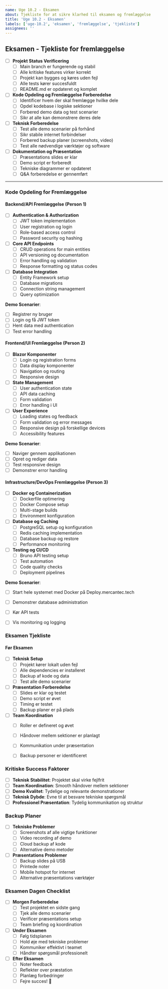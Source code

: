 ```yaml
---
name: Uge 10.2 - Eksamen
about: Tjekliste for at sikre klarhed til eksamen og fremlæggelse
title: 'Uge 10.2 - Eksamen'
labels: ['uge-10.2', 'eksamen', 'fremlæggelse', 'tjekliste']
assignees: ''
---
```


## Eksamen - Tjekliste for fremlæggelse

- [ ] **Projekt Status Verificering**
  - [ ] Main branch er fungerende og stabil
  - [ ] Alle kritiske features virker korrekt
  - [ ] Projekt kan bygges og køres uden fejl
  - [ ] Alle tests kører succesfuldt
  - [ ] README.md er opdateret og komplet
- [ ] **Kode Opdeling og Fremlæggelse Forberedelse**
  - [ ] Identificer hvem der skal fremlægge hvilke dele
  - [ ] Opdel kodebase i logiske sektioner
  - [ ] Forbered demo data og test scenarier
  - [ ] Sikr at alle kan demonstrere deres dele
- [ ] **Teknisk Forberedelse**
  - [ ] Test alle demo scenarier på forhånd
  - [ ] Sikr stabile internet forbindelser
  - [ ] Forbered backup planer (screenshots, video)
  - [ ] Test alle nødvendige værktøjer og software
- [ ] **Dokumentation og Præsentation**
  - [ ] Præsentations slides er klar
  - [ ] Demo script er forberedt
  - [ ] Tekniske diagrammer er opdateret
  - [ ] Q&A forberedelse er gennemført

---
### Kode Opdeling for Fremlæggelse

#### **Backend/API Fremlæggelse** (Person 1)
- [ ] **Authentication & Authorization**
  - [ ] JWT token implementation
  - [ ] User registration og login
  - [ ] Role-based access control
  - [ ] Password security og hashing
- [ ] **Core API Endpoints**
  - [ ] CRUD operations for main entities
  - [ ] API versioning og documentation
  - [ ] Error handling og validation
  - [ ] Response formatting og status codes
- [ ] **Database Integration**
  - [ ] Entity Framework setup
  - [ ] Database migrations
  - [ ] Connection string management
  - [ ] Query optimization

**Demo Scenarier**:
- [ ] Registrer ny bruger
- [ ] Login og få JWT token
- [ ] Hent data med authentication
- [ ] Test error handling

#### **Frontend/UI Fremlæggelse** (Person 2)
- [ ] **Blazor Komponenter**
  - [ ] Login og registration forms
  - [ ] Data display komponenter
  - [ ] Navigation og routing
  - [ ] Responsive design
- [ ] **State Management**
  - [ ] User authentication state
  - [ ] API data caching
  - [ ] Form validation
  - [ ] Error handling i UI
- [ ] **User Experience**
  - [ ] Loading states og feedback
  - [ ] Form validation og error messages
  - [ ] Responsive design på forskellige devices
  - [ ] Accessibility features

**Demo Scenarier**:
- [ ] Naviger gennem applikationen
- [ ] Opret og rediger data
- [ ] Test responsive design
- [ ] Demonstrer error handling

#### **Infrastructure/DevOps Fremlæggelse** (Person 3)
- [ ] **Docker og Containerization**
  - [ ] Dockerfile optimering
  - [ ] Docker Compose setup
  - [ ] Multi-stage builds
  - [ ] Environment konfiguration
- [ ] **Database og Caching**
  - [ ] PostgreSQL setup og konfiguration
  - [ ] Redis caching implementation
  - [ ] Database backup og restore
  - [ ] Performance monitoring
- [ ] **Testing og CI/CD**
  - [ ] Bruno API testing setup
  - [ ] Test automation
  - [ ] Code quality checks
  - [ ] Deployment pipelines

**Demo Scenarier**:
- [ ] Start hele systemet med Docker på Deploy.mercantec.tech
- [ ] Demonstrer database administration
- [ ] Kør API tests
- [ ] Vis monitoring og logging


### Eksamen Tjekliste

#### **Før Eksamen**
- [ ] **Teknisk Setup**
  - [ ] Projekt kører lokalt uden fejl
  - [ ] Alle dependencies er installeret
  - [ ] Backup af kode og data
  - [ ] Test alle demo scenarier
- [ ] **Præsentation Forberedelse**
  - [ ] Slides er klar og testet
  - [ ] Demo script er øvet
  - [ ] Timing er testet
  - [ ] Backup planer er på plads
- [ ] **Team Koordination**
  - [ ] Roller er defineret og øvet
  - [ ] Håndover mellem sektioner er planlagt
  - [ ] Kommunikation under præsentation
  - [ ] Backup personer er identificeret


### Kritiske Success Faktorer
- [ ] **Teknisk Stabilitet**: Projektet skal virke fejlfrit
- [ ] **Team Koordination**: Smooth håndover mellem sektioner
- [ ] **Demo Kvalitet**: Tydelige og relevante demonstrationer
- [ ] **Teknisk Dybde**: Evne til at besvare tekniske spørgsmål
- [ ] **Professionel Præsentation**: Tydelig kommunikation og struktur

### Backup Planer
- [ ] **Tekniske Problemer**
  - [ ] Screenshots af alle vigtige funktioner
  - [ ] Video recording af demo
  - [ ] Cloud backup af kode
  - [ ] Alternative demo metoder
- [ ] **Præsentations Problemer**
  - [ ] Backup slides på USB
  - [ ] Printede noter
  - [ ] Mobile hotspot for internet
  - [ ] Alternative præsentations værktøjer

### Eksamen Dagen Checklist
- [ ] **Morgen Forberedelse**
  - [ ] Test projektet en sidste gang
  - [ ] Tjek alle demo scenarier
  - [ ] Verificer præsentations setup
  - [ ] Team briefing og koordination
- [ ] **Under Eksamen**
  - [ ] Følg tidsplanen
  - [ ] Hold øje med tekniske problemer
  - [ ] Kommuniker effektivt i teamet
  - [ ] Håndter spørgsmål professionelt
- [ ] **Efter Eksamen**
  - [ ] Noter feedback
  - [ ] Reflekter over præstation
  - [ ] Planlæg forbedringer
  - [ ] Fejre succes! 🎉
